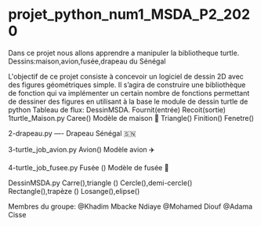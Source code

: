 # projet_python_num1_MSDA_P2_2020
Dans ce projet nous allons apprendre a manipuler la  bibliotheque turtle.
Dessins:maison,avion,fusée,drapeau du Sénégal 

L'objectif de ce projet consiste à concevoir un logiciel de dessin 2D avec des figures géométriques
simple. Il s’agira de construire une bibliothèque de fonction qui va implémenter un certain nombre de 
fonctions permettant de dessiner des figures en utilisant à la base le module de dessin turtle de python
Tableau de flux:
DessinMSDA.      Fournit(entrée)           Recoit(sortie)
1turtle_Maison.py       Caree()              Modèle de maison 🏡 
                        Triangle()
                        Finition()
                        Fenetre()

2-drapeau.py          —-                       Drapeau Sénégal 🇸🇳 

3-turtle_job_avion.py    Avion()                Modèle avion ✈️ 

4-turtle_job_fusee.py    Fusée ()               Modèle de fusée 🚀 
                     
DessinMSDA.py            Carre(),triangle ()
                         Cercle(),demi-cercle()
                         Rectangle(),trapèze ()
                         Losange(),elipse()    




Membres du groupe:
@Khadim Mbacke Ndiaye 
@Mohamed Diouf
@Adama Cisse

